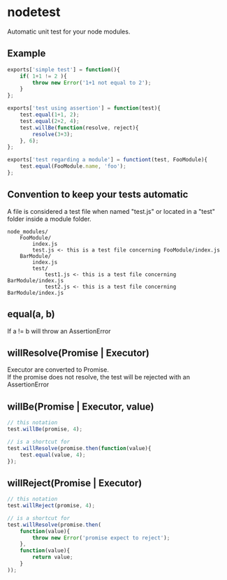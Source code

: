 nodetest
=============

Automatic unit test for your node modules.

## Example

```javascript
exports['simple test'] = function(){
	if( 1+1 != 2 ){
		throw new Error('1+1 not equal to 2');
	}
};

exports['test using assertion'] = function(test){
	test.equal(1+1, 2);
	test.equal(2+2, 4);
	test.willBe(function(resolve, reject){
		resolve(3+3);
	}, 6);
};

exports['test regarding a module'] = functiont(test, FooModule){
	test.equal(FooModule.name, 'foo');	
};
```

## Convention to keep your tests automatic

A file is considered a test file when named "test.js" or located in a "test" folder inside a module folder.

```
node_modules/
	FooModule/
		index.js
		test.js <- this is a test file concerning FooModule/index.js
	BarModule/
		index.js
		test/
			test1.js <- this is a test file concerning BarModule/index.js
			test2.js <- this is a test file concerning BarModule/index.js
```

## equal(a, b)

If a != b will throw an AssertionError

## willResolve(Promise | Executor)

Executor are converted to Promise.  
If the promise does not resolve, the test will be rejected with an AssertionError

## willBe(Promise | Executor, value)

```javascript
// this notation
test.willBe(promise, 4);

// is a shortcut for
test.willResolve(promise.then(function(value){
	test.equal(value, 4);
});
```

## willReject(Promise | Executor)

```javascript
// this notation
test.willReject(promise, 4);

// is a shortcut for
test.willResolve(promise.then(
	function(value){
		throw new Error('promise expect to reject');		
	},
	function(value){
		return value;
	}
));
```
